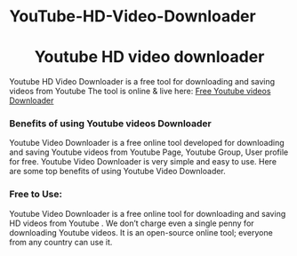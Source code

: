 # YouTube-HD-Video-Downloader
# <div align="center">Youtube HD video downloader </div>  
  

Youtube HD Video Downloader is a free tool for downloading and saving videos from Youtube The tool is online & live here: [Free Youtube  videos Downloader](https://hdstockimages.com/Youtube-downloader/)  
  


### Benefits of using Youtube  videos Downloader  
Youtube  Video Downloader is a free online tool developed for downloading and saving Youtube  videos from Youtube  Page, Youtube  Group, User profile for free. Youtube  Video Downloader is very simple and easy to use. Here are some top benefits of using Youtube  Video Downloader.  
 
 ### Free to Use: 
Youtube  Video Downloader is a free online tool for downloading and saving HD videos from Youtube . We don’t charge even a single penny for downloading Youtube  videos. It is an open-source online tool; everyone from any country can use it. 
<br/>  


  



